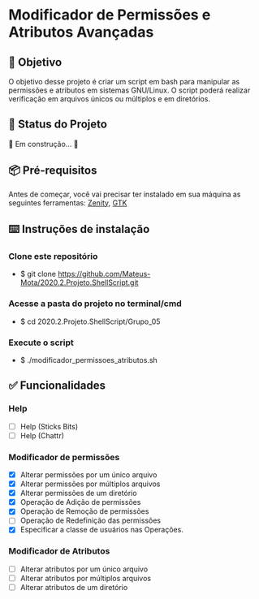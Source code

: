 # Modificador de Permissões e Atributos Avançadas

## :dart: Objetivo
O objetivo desse projeto é criar um script em bash para manipular as permissões e atributos em sistemas GNU/Linux. O script poderá realizar verificação em arquivos únicos ou múltiplos e em diretórios.


## :vertical_traffic_light: Status do Projeto
:construction: Em construção...  :construction:


## :package: Pré-requisitos
Antes de começar, você vai precisar ter instalado em sua máquina as seguintes ferramentas: [Zenity](https://gitlab.gnome.org/GNOME/zenity), [GTK](https://www.gtk.org/)


## :keyboard: Instruções de instalação
### Clone este repositório
- $ git clone https://github.com/Mateus-Mota/2020.2.Projeto.ShellScript.git
### Acesse a pasta do projeto no terminal/cmd
- $ cd 2020.2.Projeto.ShellScript/Grupo_05
### Execute o script
- $ ./modificador_permissoes_atributos.sh


## :white_check_mark: Funcionalidades
### Help
- [ ] Help (Sticks Bits)
- [ ] Help (Chattr)

### Modificador de permissões
- [x] Alterar permissões por um único arquivo
- [x] Alterar permissões por múltiplos arquivos
- [x] Alterar permissões de um diretório
- [x] Operação de Adição de permissões
- [x] Operação de Remoção de permissões
- [ ] Operação de Redefinição das permissões
- [x] Especificar a classe de usuários nas Operações.

### Modificador de Atributos
- [ ] Alterar atributos por um único arquivo
- [ ] Alterar atributos por múltiplos arquivos
- [ ] Alterar atributos de um diretório
